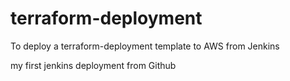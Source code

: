 # terraform-deployment
To deploy a terraform-deployment template to AWS from Jenkins

my first jenkins deployment from Github

